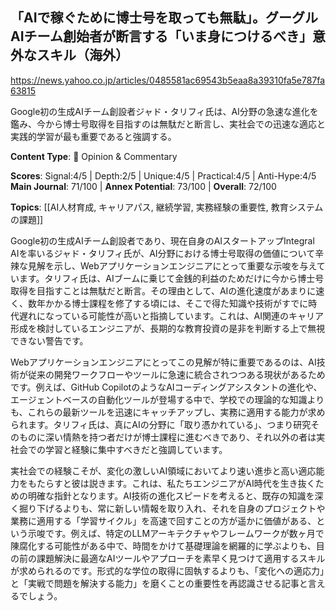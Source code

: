 ## 「AIで稼ぐために博士号を取っても無駄」。グーグルAIチーム創始者が断言する「いま身につけるべき」意外なスキル（海外）

https://news.yahoo.co.jp/articles/0485581ac69543b5eaa8a39310fa5e787fa63815

Google初の生成AIチーム創設者ジャド・タリフィ氏は、AI分野の急速な進化を鑑み、今から博士号取得を目指すのは無駄だと断言し、実社会での迅速な適応と実践的学習が最も重要であると強調する。

**Content Type**: 💭 Opinion & Commentary

**Scores**: Signal:4/5 | Depth:2/5 | Unique:4/5 | Practical:4/5 | Anti-Hype:4/5
**Main Journal**: 71/100 | **Annex Potential**: 73/100 | **Overall**: 72/100

**Topics**: [[AI人材育成, キャリアパス, 継続学習, 実務経験の重要性, 教育システムの課題]]

Google初の生成AIチーム創設者であり、現在自身のAIスタートアップIntegral AIを率いるジャド・タリフィ氏が、AI分野における博士号取得の価値について辛辣な見解を示し、Webアプリケーションエンジニアにとって重要な示唆を与えています。タリフィ氏は、AIブームに乗じて金銭的利益のためだけに今から博士号取得を目指すことは無駄だと断言。その理由として、AIの進化速度があまりに速く、数年かかる博士課程を修了する頃には、そこで得た知識や技術がすでに時代遅れになっている可能性が高いと指摘しています。これは、AI関連のキャリア形成を検討しているエンジニアが、長期的な教育投資の是非を判断する上で無視できない警告です。

Webアプリケーションエンジニアにとってこの見解が特に重要であるのは、AI技術が従来の開発ワークフローやツールに急速に統合されつつある現状があるためです。例えば、GitHub CopilotのようなAIコーディングアシスタントの進化や、エージェントベースの自動化ツールが登場する中で、学校での理論的な知識よりも、これらの最新ツールを迅速にキャッチアップし、実務に適用する能力が求められます。タリフィ氏は、真にAIの分野に「取り憑かれている」、つまり研究そのものに深い情熱を持つ者だけが博士課程に進むべきであり、それ以外の者は実社会での学習と経験に集中すべきだと強調しています。

実社会での経験こそが、変化の激しいAI領域においてより速い進歩と高い適応能力をもたらすと彼は説きます。これは、私たちエンジニアがAI時代を生き抜くための明確な指針となります。AI技術の進化スピードを考えると、既存の知識を深く掘り下げるよりも、常に新しい情報を取り入れ、それを自身のプロジェクトや業務に適用する「学習サイクル」を高速で回すことの方が遥かに価値がある、という示唆です。例えば、特定のLLMアーキテクチャやフレームワークが数ヶ月で陳腐化する可能性がある中で、時間をかけて基礎理論を網羅的に学ぶよりも、目の前の課題解決に最適なAIツールやアプローチを素早く見つけて適用するスキルが求められるのです。形式的な学位の取得に固執するよりも、「変化への適応力」と「実戦で問題を解決する能力」を磨くことの重要性を再認識させる記事と言えるでしょう。